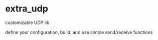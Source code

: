 # extra_udp
customizable UDP lib

define your configuration, build, and use simple send/receive functions
